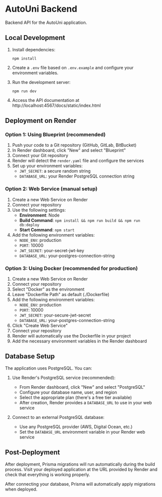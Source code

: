 # AutoUni Backend

Backend API for the AutoUni application.

## Local Development

1. Install dependencies:

   ```
   npm install
   ```

2. Create a `.env` file based on `.env.example` and configure your environment variables.

3. Run the development server:

   ```
   npm run dev
   ```

4. Access the API documentation at http://localhost:4567/docs/static/index.html

## Deployment on Render

### Option 1: Using Blueprint (recommended)

1. Push your code to a Git repository (GitHub, GitLab, BitBucket)
2. In Render dashboard, click "New" and select "Blueprint"
3. Connect your Git repository
4. Render will detect the `render.yaml` file and configure the services
5. Set up your environment variables:
   - `JWT_SECRET`: a secure random string
   - `DATABASE_URL`: your Render PostgreSQL connection string

### Option 2: Web Service (manual setup)

1. Create a new Web Service on Render
2. Connect your repository
3. Use the following settings:
   - **Environment**: Node
   - **Build Command**: `npm install && npm run build && npm run db:deploy`
   - **Start Command**: `npm start`
4. Add the following environment variables:
   - `NODE_ENV`: production
   - `PORT`: 10000
   - `JWT_SECRET`: your-secret-jwt-key
   - `DATABASE_URL`: your-postgres-connection-string

### Option 3: Using Docker (recommended for production)

1. Create a new Web Service on Render
2. Connect your repository
3. Select "Docker" as the environment
4. Leave "Dockerfile Path" as default (./Dockerfile)
5. Add the following environment variables:
   - `NODE_ENV`: production
   - `PORT`: 10000
   - `JWT_SECRET`: your-secure-jwt-secret
   - `DATABASE_URL`: your-postgres-connection-string
6. Click "Create Web Service"
7. Connect your repository
8. Render will automatically use the Dockerfile in your project
9. Add the necessary environment variables in the Render dashboard

## Database Setup

The application uses PostgreSQL. You can:

1. Use Render's PostgreSQL service (recommended):

   - From Render dashboard, click "New" and select "PostgreSQL"
   - Configure your database name, user, and region
   - Select the appropriate plan (there's a free tier available)
   - After creation, Render provides a `DATABASE_URL` to use in your web service

2. Connect to an external PostgreSQL database:
   - Use any PostgreSQL provider (AWS, Digital Ocean, etc.)
   - Set the `DATABASE_URL` environment variable in your Render web service

## Post-Deployment

After deployment, Prisma migrations will run automatically during the build process. Visit your deployed application at the URL provided by Render and check that everything is working properly.

After connecting your database, Prisma will automatically apply migrations when deployed.
